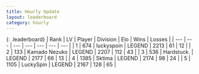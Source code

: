 ```yaml
---
title: Hourly Update
layout: leaderboard
category: hourly
---
```


{: .leaderboard}
| Rank | LV | Player | Division | Elo | Wins | Losses |
| --- | --- | --- | --- | --- | --- | --- |
| <span data-change="0">1</span> | 674 | <span title="ID: 512212">luckyspoin</span> | LEGEND | <span data-change="0">2213</span> | <span data-change="0">61</span> | <span data-change="0">12</span> |
| <span data-change="0">2</span> | 133 | <span title="ID: 665001">Kamado Nezuko</span> | LEGEND | <span data-change="0">2207</span> | <span data-change="0">112</span> | <span data-change="0">43</span> |
| <span data-change="0">3</span> | 536 | <span title="ID: 289238">Hardstuck.</span> | LEGEND | <span data-change="0">2177</span> | <span data-change="0">66</span> | <span data-change="0">13</span> |
| <span data-change="0">4</span> | 1385 | <span title="ID: 353063">Sktima</span> | LEGEND | <span data-change="0">2174</span> | <span data-change="0">98</span> | <span data-change="0">24</span> |
| <span data-change="0">5</span> | 1105 | <span title="ID: 498412">LuckySpin</span> | LEGEND | <span data-change="0">2167</span> | <span data-change="0">128</span> | <span data-change="0">65</span> |